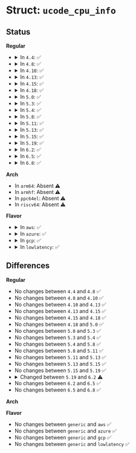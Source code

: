 # Struct: <code>ucode_cpu_info</code>

## Status
<b>Regular</b>
<ul>
<li>
<details>
<summary>In <code>4.4</code>: ✅</summary>

```c
struct ucode_cpu_info {
    struct cpu_signature cpu_sig;
    int valid;
    void *mc;
};
```
</details>
</li>
<li>
<details>
<summary>In <code>4.8</code>: ✅</summary>

```c
struct ucode_cpu_info {
    struct cpu_signature cpu_sig;
    int valid;
    void *mc;
};
```
</details>
</li>
<li>
<details>
<summary>In <code>4.10</code>: ✅</summary>

```c
struct ucode_cpu_info {
    struct cpu_signature cpu_sig;
    int valid;
    void *mc;
};
```
</details>
</li>
<li>
<details>
<summary>In <code>4.13</code>: ✅</summary>

```c
struct ucode_cpu_info {
    struct cpu_signature cpu_sig;
    int valid;
    void *mc;
};
```
</details>
</li>
<li>
<details>
<summary>In <code>4.15</code>: ✅</summary>

```c
struct ucode_cpu_info {
    struct cpu_signature cpu_sig;
    int valid;
    void *mc;
};
```
</details>
</li>
<li>
<details>
<summary>In <code>4.18</code>: ✅</summary>

```c
struct ucode_cpu_info {
    struct cpu_signature cpu_sig;
    int valid;
    void *mc;
};
```
</details>
</li>
<li>
<details>
<summary>In <code>5.0</code>: ✅</summary>

```c
struct ucode_cpu_info {
    struct cpu_signature cpu_sig;
    int valid;
    void *mc;
};
```
</details>
</li>
<li>
<details>
<summary>In <code>5.3</code>: ✅</summary>

```c
struct ucode_cpu_info {
    struct cpu_signature cpu_sig;
    int valid;
    void *mc;
};
```
</details>
</li>
<li>
<details>
<summary>In <code>5.4</code>: ✅</summary>

```c
struct ucode_cpu_info {
    struct cpu_signature cpu_sig;
    int valid;
    void *mc;
};
```
</details>
</li>
<li>
<details>
<summary>In <code>5.8</code>: ✅</summary>

```c
struct ucode_cpu_info {
    struct cpu_signature cpu_sig;
    int valid;
    void *mc;
};
```
</details>
</li>
<li>
<details>
<summary>In <code>5.11</code>: ✅</summary>

```c
struct ucode_cpu_info {
    struct cpu_signature cpu_sig;
    int valid;
    void *mc;
};
```
</details>
</li>
<li>
<details>
<summary>In <code>5.13</code>: ✅</summary>

```c
struct ucode_cpu_info {
    struct cpu_signature cpu_sig;
    int valid;
    void *mc;
};
```
</details>
</li>
<li>
<details>
<summary>In <code>5.15</code>: ✅</summary>

```c
struct ucode_cpu_info {
    struct cpu_signature cpu_sig;
    int valid;
    void *mc;
};
```
</details>
</li>
<li>
<details>
<summary>In <code>5.19</code>: ✅</summary>

```c
struct ucode_cpu_info {
    struct cpu_signature cpu_sig;
    int valid;
    void *mc;
};
```
</details>
</li>
<li>
<details>
<summary>In <code>6.2</code>: ✅</summary>

```c
struct ucode_cpu_info {
    struct cpu_signature cpu_sig;
    void *mc;
};
```
</details>
</li>
<li>
<details>
<summary>In <code>6.5</code>: ✅</summary>

```c
struct ucode_cpu_info {
    struct cpu_signature cpu_sig;
    void *mc;
};
```
</details>
</li>
<li>
<details>
<summary>In <code>6.8</code>: ✅</summary>

```c
struct ucode_cpu_info {
    struct cpu_signature cpu_sig;
    void *mc;
};
```
</details>
</li>
</ul>
<b>Arch</b>
<ul>
<li>
In <code>arm64</code>: Absent ⚠️
</li>
<li>
In <code>armhf</code>: Absent ⚠️
</li>
<li>
In <code>ppc64el</code>: Absent ⚠️
</li>
<li>
In <code>riscv64</code>: Absent ⚠️
</li>
</ul>
<b>Flavor</b>
<ul>
<li>
<details>
<summary>In <code>aws</code>: ✅</summary>

```c
struct ucode_cpu_info {
    struct cpu_signature cpu_sig;
    int valid;
    void *mc;
};
```
</details>
</li>
<li>
<details>
<summary>In <code>azure</code>: ✅</summary>

```c
struct ucode_cpu_info {
    struct cpu_signature cpu_sig;
    int valid;
    void *mc;
};
```
</details>
</li>
<li>
<details>
<summary>In <code>gcp</code>: ✅</summary>

```c
struct ucode_cpu_info {
    struct cpu_signature cpu_sig;
    int valid;
    void *mc;
};
```
</details>
</li>
<li>
<details>
<summary>In <code>lowlatency</code>: ✅</summary>

```c
struct ucode_cpu_info {
    struct cpu_signature cpu_sig;
    int valid;
    void *mc;
};
```
</details>
</li>
</ul>

## Differences
<b>Regular</b>
<ul>
<li>
No changes between <code>4.4</code> and <code>4.8</code> ✅
</li>
<li>
No changes between <code>4.8</code> and <code>4.10</code> ✅
</li>
<li>
No changes between <code>4.10</code> and <code>4.13</code> ✅
</li>
<li>
No changes between <code>4.13</code> and <code>4.15</code> ✅
</li>
<li>
No changes between <code>4.15</code> and <code>4.18</code> ✅
</li>
<li>
No changes between <code>4.18</code> and <code>5.0</code> ✅
</li>
<li>
No changes between <code>5.0</code> and <code>5.3</code> ✅
</li>
<li>
No changes between <code>5.3</code> and <code>5.4</code> ✅
</li>
<li>
No changes between <code>5.4</code> and <code>5.8</code> ✅
</li>
<li>
No changes between <code>5.8</code> and <code>5.11</code> ✅
</li>
<li>
No changes between <code>5.11</code> and <code>5.13</code> ✅
</li>
<li>
No changes between <code>5.13</code> and <code>5.15</code> ✅
</li>
<li>
No changes between <code>5.15</code> and <code>5.19</code> ✅
</li>
<li>
<details>
<summary>Changed between <code>5.19</code> and <code>6.2</code> ⚠️</summary>
<ul>
<li>
<b>Field removed. </b>
<code>int valid</code>
</li>
</ul>
</details>
</li>
<li>
No changes between <code>6.2</code> and <code>6.5</code> ✅
</li>
<li>
No changes between <code>6.5</code> and <code>6.8</code> ✅
</li>
</ul>
<b>Arch</b>
<ul>
</ul>
<b>Flavor</b>
<ul>
<li>
No changes between <code>generic</code> and <code>aws</code> ✅
</li>
<li>
No changes between <code>generic</code> and <code>azure</code> ✅
</li>
<li>
No changes between <code>generic</code> and <code>gcp</code> ✅
</li>
<li>
No changes between <code>generic</code> and <code>lowlatency</code> ✅
</li>
</ul>
